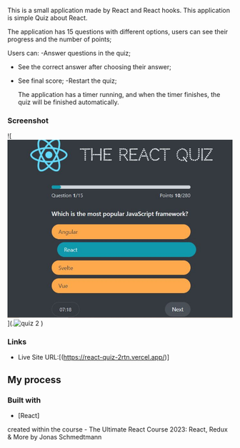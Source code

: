 This is a small application made by React and React hooks.
This application is simple Quiz about React.

The application has 15 questions with different options, users can see their progress
and the number of points;

Users can:
-Answer questions in the quiz;

- See the correct answer after choosing their answer;

- See final score;
  -Restart the quiz;

  The application has a timer running, and when the timer finishes, the quiz will be finished
  automatically.

### Screenshot


![![Alt text](<quiz 2.JPG>)](.![quiz 2](https://github.com/nanatotibadze/React-Quiz/assets/106735126/683d1bb7-4c3d-4a1d-a465-2ca3bbf0a775)
)



### Links

- Live Site URL:[(https://react-quiz-2rtn.vercel.app/)]

## My process

### Built with

- [React]

created within the course - The Ultimate React Course 2023: React, Redux & More by Jonas Schmedtmann
